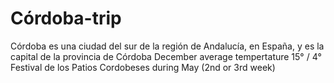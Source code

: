 # Córdoba-trip
Córdoba es una ciudad del sur de la región de Andalucía, en España, y es la capital de la provincia de Córdoba
December average tempertature 15° / 4°
Festival de los Patios Cordobeses during May (2nd or 3rd week)
